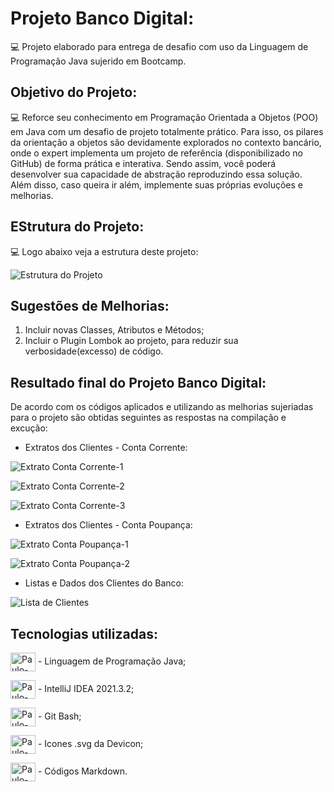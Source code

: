 # Projeto Banco Digital:

💻 Projeto elaborado para entrega de desafio com uso da Linguagem de Programação Java sujerido em Bootcamp.

## Objetivo do Projeto:

💻 Reforce seu conhecimento em Programação Orientada a Objetos (POO) em Java com um desafio de projeto totalmente prático. Para isso, os pilares da orientação a objetos são devidamente explorados no contexto bancário, onde o expert implementa um projeto de referência (disponibilizado no GitHub) de forma prática e interativa. Sendo assim, você poderá desenvolver sua capacidade de abstração reproduzindo essa solução. Além disso, caso queira ir além, implemente suas próprias evoluções e melhorias.

## EStrutura do Projeto:

💻 Logo abaixo veja a estrutura deste projeto:  

![Estrutura do Projeto](https://github.com/Paulo-RJR/projeto-banco-digital/blob/master/img_console/extrproj.png)


## Sugestões de Melhorias:

1. Incluir novas Classes, Atributos e Métodos;
2. Incluir o Plugin Lombok ao projeto, para reduzir sua verbosidade(excesso) de código.

## Resultado final do Projeto Banco Digital:

De acordo com os códigos aplicados e utilizando as melhorias sujeriadas para o projeto são obtidas seguintes as respostas na compilação e excução:  

- Extratos dos Clientes - Conta Corrente: 

![Extrato Conta Corrente-1](https://github.com/Paulo-RJR/projeto-banco-digital/blob/master/img_console/extracontcorr1.png)

![Extrato Conta Corrente-2](https://github.com/Paulo-RJR/projeto-banco-digital/blob/master/img_console/extracontcorr2.png)

![Extrato Conta Corrente-3](https://github.com/Paulo-RJR/projeto-banco-digital/blob/master/img_console/extracontcorr3.png)

- Extratos dos Clientes - Conta Poupança:

![Extrato Conta Poupança-1](https://github.com/Paulo-RJR/projeto-banco-digital/blob/master/img_console/extracontpoup1.png)

![Extrato Conta Poupança-2](https://github.com/Paulo-RJR/projeto-banco-digital/blob/master/img_console/extracontpoup2.png)

- Listas e Dados dos Clientes do Banco:

![Lista de Clientes](https://github.com/Paulo-RJR/projeto-banco-digital/blob/master/img_console/infoclientes.png)

## Tecnologias utilizadas:

<img align="center" alt="Paulo-Java" height="30" width="40" src="https://github.com/devicons/devicon/blob/master/icons/java/java-original.svg"> - Linguagem de Programação Java;  

<img align="center" alt="Paulo-IntelliJ" height="30" width="40" src="https://upload.wikimedia.org/wikipedia/commons/9/9c/IntelliJ_IDEA_Icon.svg"> - IntelliJ IDEA 2021.3.2;  

<img align="center" alt="Paulo-Git" height="30" width="40" src="https://raw.githubusercontent.com/devicons/devicon/master/icons/git/git-plain.svg"> - Git Bash;  

<img align="center" alt="Paulo-Devicon" height="30" width="40" src="https://cdn.jsdelivr.net/gh/devicons/devicon/icons/devicon/devicon-original.svg"> - Icones .svg da Devicon;  

<img align="center" alt="Paulo-Markdown" height="30" width="40" src="https://cdn.jsdelivr.net/gh/devicons/devicon/icons/markdown/markdown-original.svg"> - Códigos Markdown.  



